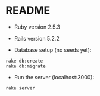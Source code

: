 # README

* Ruby version 2.5.3

* Rails version 5.2.2

* Database setup (no seeds yet):
```
rake db:create
rake db:migrate
```

* Run the server (localhost:3000):
```
rake server
```
